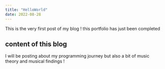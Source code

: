 ```yaml
---
title: "HelloWorld"
date: 2022-08-28
---
```

This is the very first post of my blog !
this portfolio has just been completed

## content of this blog
I will be posting about my programming journey but also a bit of music theory and musical findings !

